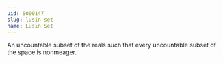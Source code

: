```yaml
---
uid: S000147
slug: lusin-set
name: Lusin Set
---
```

An uncountable subset of the reals such that every uncountable subset of the space is nonmeager.

